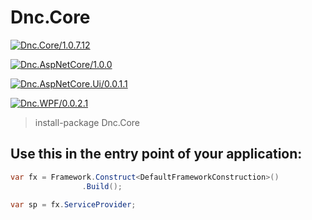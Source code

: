 ﻿Dnc.Core
===

[![Dnc.Core/1.0.7.12](https://img.shields.io/badge/nuget-1.0.7.12-blue.svg)](https://www.nuget.org/packages/Dnc.Core/1.0.7.12)

[![Dnc.AspNetCore/1.0.0](https://img.shields.io/badge/nuget-1.0.0-blue.svg)](https://www.nuget.org/packages/Dnc.AspNetCore/1.0.0)

[![Dnc.AspNetCore.Ui/0.0.1.1](https://img.shields.io/badge/nuget-0.0.1.1-blue.svg)](https://www.nuget.org/packages/Dnc.AspNetCore.Ui/0.0.1.1)

[![Dnc.WPF/0.0.2.1](https://img.shields.io/badge/nuget-0.0.2.1-blue.svg)](https://www.nuget.org/packages/Dnc.WPF/0.0.2.1)

> install-package Dnc.Core


## Use this in the entry point of your application: 

```c#
var fx = Framework.Construct<DefaultFrameworkConstruction>()
                .Build();

var sp = fx.ServiceProvider;
```


